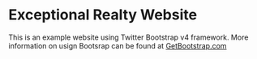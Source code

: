# Exceptional Realty Website

This is an example website using Twitter Bootstrap v4 framework.
More information on usign Bootsrap can be found at
[GetBootstrap.com](http://getbootstrap.com)
